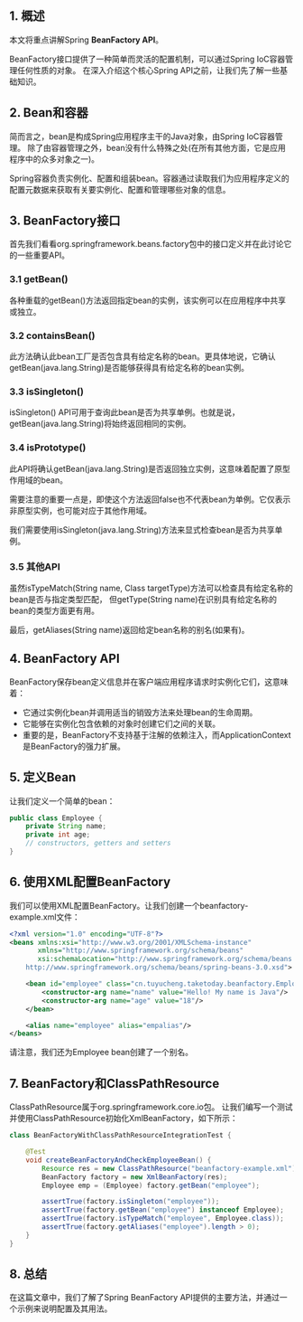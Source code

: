 ## 1. 概述

本文将重点讲解Spring **BeanFactory API**。

BeanFactory接口提供了一种简单而灵活的配置机制，可以通过Spring IoC容器管理任何性质的对象。
在深入介绍这个核心Spring API之前，让我们先了解一些基础知识。

## 2. Bean和容器

简而言之，bean是构成Spring应用程序主干的Java对象，由Spring IoC容器管理。
除了由容器管理之外，bean没有什么特殊之处(在所有其他方面，它是应用程序中的众多对象之一)。

Spring容器负责实例化、配置和组装bean。容器通过读取我们为应用程序定义的配置元数据来获取有关要实例化、配置和管理哪些对象的信息。

## 3. BeanFactory接口

首先我们看看org.springframework.beans.factory包中的接口定义并在此讨论它的一些重要API。

### 3.1 getBean()

各种重载的getBean()方法返回指定bean的实例，该实例可以在应用程序中共享或独立。

### 3.2 containsBean()

此方法确认此bean工厂是否包含具有给定名称的bean。更具体地说，它确认getBean(java.lang.String)是否能够获得具有给定名称的bean实例。

### 3.3 isSingleton()

isSingleton() API可用于查询此bean是否为共享单例。也就是说，getBean(java.lang.String)将始终返回相同的实例。

### 3.4 isPrototype()

此API将确认getBean(java.lang.String)是否返回独立实例，这意味着配置了原型作用域的bean。

需要注意的重要一点是，即使这个方法返回false也不代表bean为单例。它仅表示非原型实例，也可能对应于其他作用域。

我们需要使用isSingleton(java.lang.String)方法来显式检查bean是否为共享单例。

### 3.5 其他API

虽然isTypeMatch(String name, Class targetType)方法可以检查具有给定名称的bean是否与指定类型匹配，
但getType(String name)在识别具有给定名称的bean的类型方面更有用。

最后，getAliases(String name)返回给定bean名称的别名(如果有)。

## 4. BeanFactory API

BeanFactory保存bean定义信息并在客户端应用程序请求时实例化它们，这意味着：

+ 它通过实例化bean并调用适当的销毁方法来处理bean的生命周期。
+ 它能够在实例化包含依赖的对象时创建它们之间的关联。
+ 重要的是，BeanFactory不支持基于注解的依赖注入，而ApplicationContext是BeanFactory的强力扩展。

## 5. 定义Bean

让我们定义一个简单的bean：

```java
public class Employee {
    private String name;
    private int age;
    // constructors, getters and setters
}
```

## 6. 使用XML配置BeanFactory

我们可以使用XML配置BeanFactory。让我们创建一个beanfactory-example.xml文件：

```xml
<?xml version="1.0" encoding="UTF-8"?>
<beans xmlns:xsi="http://www.w3.org/2001/XMLSchema-instance"
       xmlns="http://www.springframework.org/schema/beans"
       xsi:schemaLocation="http://www.springframework.org/schema/beans
    http://www.springframework.org/schema/beans/spring-beans-3.0.xsd">

    <bean id="employee" class="cn.tuyucheng.taketoday.beanfactory.Employee">
        <constructor-arg name="name" value="Hello! My name is Java"/>
        <constructor-arg name="age" value="18"/>
    </bean>

    <alias name="employee" alias="empalias"/>
</beans>
```

请注意，我们还为Employee bean创建了一个别名。

## 7. BeanFactory和ClassPathResource

ClassPathResource属于org.springframework.core.io包。
让我们编写一个测试并使用ClassPathResource初始化XmlBeanFactory，如下所示：

```java
class BeanFactoryWithClassPathResourceIntegrationTest {

    @Test
    void createBeanFactoryAndCheckEmployeeBean() {
        Resource res = new ClassPathResource("beanfactory-example.xml");
        BeanFactory factory = new XmlBeanFactory(res);
        Employee emp = (Employee) factory.getBean("employee");

        assertTrue(factory.isSingleton("employee"));
        assertTrue(factory.getBean("employee") instanceof Employee);
        assertTrue(factory.isTypeMatch("employee", Employee.class));
        assertTrue(factory.getAliases("employee").length > 0);
    }
}
```

## 8. 总结

在这篇文章中，我们了解了Spring BeanFactory API提供的主要方法，并通过一个示例来说明配置及其用法。